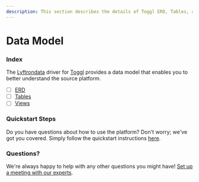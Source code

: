 ```yaml
---
description: This section describes the details of Toggl ERD, Tables, and Views.
---
```


# Data Model

### Index

The  [Lyftrondata](https://www.lyftrondata.com/) driver for [Toggl](https://www.lyftrondata.com/integration/business-analytics/toggl/) provides a data model that enables you to better understand the source platform.

* [ ] [ERD](erd.md)
* [ ] [Tables](tables.md)
* [ ] [Views](views.md)

### Quickstart Steps

Do you have questions about how to use the platform? Don't worry; we've got you covered. Simply follow the quickstart instructions [here](../README.md).


### Questions? <a href="#questions" id="questions"></a>

We're always happy to help with any other questions you might have! [Set up a meeting with our experts](https://www.lyftrondata.com/book-a-meeting/).

